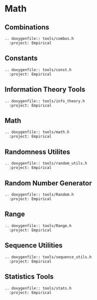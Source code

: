 # Math

## Combinations

```{eval-rst}
.. doxygenfile:: tools/combos.h
  :project: Empirical
```

## Constants

```{eval-rst}
.. doxygenfile:: tools/const.h
  :project: Empirical
```

## Information Theory Tools

```{eval-rst}
.. doxygenfile:: tools/info_theory.h
  :project: Empirical
```

## Math

```{eval-rst}
.. doxygenfile:: tools/math.h
  :project: Empirical
```

## Randomness Utilites

```{eval-rst}
.. doxygenfile:: tools/random_utils.h
  :project: Empirical
```

## Random Number Generator

```{eval-rst}
.. doxygenfile:: tools/Random.h
  :project: Empirical
```

## Range

```{eval-rst}
.. doxygenfile:: tools/Range.h
  :project: Empirical
```

## Sequence Utilities

```{eval-rst}
.. doxygenfile:: tools/sequence_utils.h
  :project: Empirical
```

## Statistics Tools

```{eval-rst}
.. doxygenfile:: tools/stats.h
  :project: Empirical
```